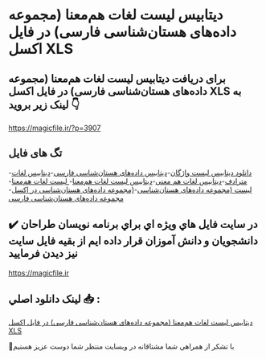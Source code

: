 # دیتابیس لیست لغات هم‌معنا (مجموعه داده‌های هستان‌شناسی فارسی) در فایل اکسل XLS

## برای دریافت دیتابیس لیست لغات هم‌معنا (مجموعه داده‌های هستان‌شناسی فارسی) در فایل اکسل XLS به لینک زیر بروید 👇

https://magicfile.ir/?p=3907

## تگ های فایل

-[دانلود دیتابیس لیست واژگان](https://magicfile.ir/product/%d8%af%db%8c%d8%aa%d8%a7%d8%a8%db%8c%d8%b3-%d9%84%db%8c%d8%b3%d8%aa%d9%84%d8%ba%d8%a7%d8%aa-%d9%87%d9%85%d9%85%d8%b9%d9%86%d8%a7-%d9%85%d8%ac%d9%85%d9%88%d8%b9%d9%87-%d8%af%d8%a7%d8%af%d9%87%d9%87%d8%a7%db%8c-%d9%87%d8%b3%d8%aa%d8%a7%d9%86%d8%b4%d9%86%d8%a7%d8%b3%db%8c-%d9%81%d8%a7%d8%b1%d8%b3%db%8c/)-[دیتابیس داده‌های هستان‌شناسی فارسی](https://magicfile.ir/product/%d8%af%db%8c%d8%aa%d8%a7%d8%a8%db%8c%d8%b3-%d9%84%db%8c%d8%b3%d8%aa%d9%84%d8%ba%d8%a7%d8%aa-%d9%87%d9%85%d9%85%d8%b9%d9%86%d8%a7-%d9%85%d8%ac%d9%85%d9%88%d8%b9%d9%87-%d8%af%d8%a7%d8%af%d9%87%d9%87%d8%a7%db%8c-%d9%87%d8%b3%d8%aa%d8%a7%d9%86%d8%b4%d9%86%d8%a7%d8%b3%db%8c-%d9%81%d8%a7%d8%b1%d8%b3%db%8c/)-[دیتابیس لغات مترادف](https://magicfile.ir/product/%d8%af%db%8c%d8%aa%d8%a7%d8%a8%db%8c%d8%b3-%d9%84%db%8c%d8%b3%d8%aa%d9%84%d8%ba%d8%a7%d8%aa-%d9%87%d9%85%d9%85%d8%b9%d9%86%d8%a7-%d9%85%d8%ac%d9%85%d9%88%d8%b9%d9%87-%d8%af%d8%a7%d8%af%d9%87%d9%87%d8%a7%db%8c-%d9%87%d8%b3%d8%aa%d8%a7%d9%86%d8%b4%d9%86%d8%a7%d8%b3%db%8c-%d9%81%d8%a7%d8%b1%d8%b3%db%8c/)-[دیتابیس لغات هم معنی](https://magicfile.ir/product/%d8%af%db%8c%d8%aa%d8%a7%d8%a8%db%8c%d8%b3-%d9%84%db%8c%d8%b3%d8%aa%d9%84%d8%ba%d8%a7%d8%aa-%d9%87%d9%85%d9%85%d8%b9%d9%86%d8%a7-%d9%85%d8%ac%d9%85%d9%88%d8%b9%d9%87-%d8%af%d8%a7%d8%af%d9%87%d9%87%d8%a7%db%8c-%d9%87%d8%b3%d8%aa%d8%a7%d9%86%d8%b4%d9%86%d8%a7%d8%b3%db%8c-%d9%81%d8%a7%d8%b1%d8%b3%db%8c/)-[دیتابیس  لیست لغات هم‌معنا](https://magicfile.ir/product/%d8%af%db%8c%d8%aa%d8%a7%d8%a8%db%8c%d8%b3-%d9%84%db%8c%d8%b3%d8%aa%d9%84%d8%ba%d8%a7%d8%aa-%d9%87%d9%85%d9%85%d8%b9%d9%86%d8%a7-%d9%85%d8%ac%d9%85%d9%88%d8%b9%d9%87-%d8%af%d8%a7%d8%af%d9%87%d9%87%d8%a7%db%8c-%d9%87%d8%b3%d8%aa%d8%a7%d9%86%d8%b4%d9%86%d8%a7%d8%b3%db%8c-%d9%81%d8%a7%d8%b1%d8%b3%db%8c/)-[ لیست لغات هم‌معنا](https://magicfile.ir/product/%d8%af%db%8c%d8%aa%d8%a7%d8%a8%db%8c%d8%b3-%d9%84%db%8c%d8%b3%d8%aa%d9%84%d8%ba%d8%a7%d8%aa-%d9%87%d9%85%d9%85%d8%b9%d9%86%d8%a7-%d9%85%d8%ac%d9%85%d9%88%d8%b9%d9%87-%d8%af%d8%a7%d8%af%d9%87%d9%87%d8%a7%db%8c-%d9%87%d8%b3%d8%aa%d8%a7%d9%86%d8%b4%d9%86%d8%a7%d8%b3%db%8c-%d9%81%d8%a7%d8%b1%d8%b3%db%8c/)-[لیست (مجموعه داده‌های هستان‌شناسی](https://magicfile.ir/product/%d8%af%db%8c%d8%aa%d8%a7%d8%a8%db%8c%d8%b3-%d9%84%db%8c%d8%b3%d8%aa%d9%84%d8%ba%d8%a7%d8%aa-%d9%87%d9%85%d9%85%d8%b9%d9%86%d8%a7-%d9%85%d8%ac%d9%85%d9%88%d8%b9%d9%87-%d8%af%d8%a7%d8%af%d9%87%d9%87%d8%a7%db%8c-%d9%87%d8%b3%d8%aa%d8%a7%d9%86%d8%b4%d9%86%d8%a7%d8%b3%db%8c-%d9%81%d8%a7%d8%b1%d8%b3%db%8c/)-[(مجموعه داده‌های هستان‌شناسی در اکسل](https://magicfile.ir/product/%d8%af%db%8c%d8%aa%d8%a7%d8%a8%db%8c%d8%b3-%d9%84%db%8c%d8%b3%d8%aa%d9%84%d8%ba%d8%a7%d8%aa-%d9%87%d9%85%d9%85%d8%b9%d9%86%d8%a7-%d9%85%d8%ac%d9%85%d9%88%d8%b9%d9%87-%d8%af%d8%a7%d8%af%d9%87%d9%87%d8%a7%db%8c-%d9%87%d8%b3%d8%aa%d8%a7%d9%86%d8%b4%d9%86%d8%a7%d8%b3%db%8c-%d9%81%d8%a7%d8%b1%d8%b3%db%8c/)-[مجموعه داده‌های هستان‌شناسی فارسی](https://magicfile.ir/product/%d8%af%db%8c%d8%aa%d8%a7%d8%a8%db%8c%d8%b3-%d9%84%db%8c%d8%b3%d8%aa%d9%84%d8%ba%d8%a7%d8%aa-%d9%87%d9%85%d9%85%d8%b9%d9%86%d8%a7-%d9%85%d8%ac%d9%85%d9%88%d8%b9%d9%87-%d8%af%d8%a7%d8%af%d9%87%d9%87%d8%a7%db%8c-%d9%87%d8%b3%d8%aa%d8%a7%d9%86%d8%b4%d9%86%d8%a7%d8%b3%db%8c-%d9%81%d8%a7%d8%b1%d8%b3%db%8c/)

## ✔️ در سايت فايل هاي ويژه اي براي برنامه نويسان طراحان دانشجويان و دانش آموزان قرار داده ايم از بقيه فايل سايت نيز ديدن فرماييد

https://magicfile.ir


## لينک دانلود اصلي 📥 :

[دیتابیس لیست لغات هم‌معنا (مجموعه داده‌های هستان‌شناسی فارسی) در فایل اکسل XLS](https://magicfile.ir/product/%d8%af%db%8c%d8%aa%d8%a7%d8%a8%db%8c%d8%b3-%d9%84%db%8c%d8%b3%d8%aa%d9%84%d8%ba%d8%a7%d8%aa-%d9%87%d9%85%d9%85%d8%b9%d9%86%d8%a7-%d9%85%d8%ac%d9%85%d9%88%d8%b9%d9%87-%d8%af%d8%a7%d8%af%d9%87%d9%87%d8%a7%db%8c-%d9%87%d8%b3%d8%aa%d8%a7%d9%86%d8%b4%d9%86%d8%a7%d8%b3%db%8c-%d9%81%d8%a7%d8%b1%d8%b3%db%8c/) 


🙏با تشکر از همراهي شما مشتاقانه در وبسایت منتظر شما دوست عزیز هستیم

